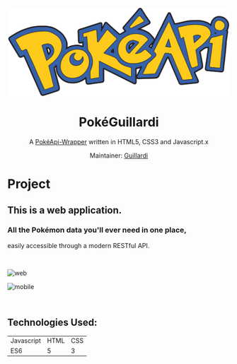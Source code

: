 <!--suppress HtmlDeprecatedAttribute -->
<br/>

<div align="center">
	<img height="200" src="https://raw.githubusercontent.com/PokeAPI/media/master/logo/pokeapi.svg?sanitize=true" alt="PokeAPI">
    <h1>PokéGuillardi</h1>
    <p>
        A <a href="https://pokeapi.co/">PokéApi-Wrapper</a> written in HTML5, CSS3 and Javascript.x</a>
    </p>
    <p>
        Maintainer: <a href="https://github.com/pascalklassen">Guillardi</a>
    </p>
</div>



# Project

## This is a web application.

### All the Pokémon data you'll ever need in one place,
easily accessible through a modern RESTful API.

<br>

![web](https://user-images.githubusercontent.com/63321040/189497702-10cb6e33-d8d9-4489-bafa-7e461cb6bd45.png)

![mobile](https://user-images.githubusercontent.com/63321040/189497727-8f287824-bb3f-41d9-9fb7-5c29258a783f.png)


<br>


## Technologies Used:

<table>
    <tr>
        <td>Javascript</td>
        <td>HTML</td>
        <td>CSS</td>
    </tr>
    <tr>
        <td>ES6</td>
        <td>5</td>
        <td>3</td>
    </tr>
</table>


